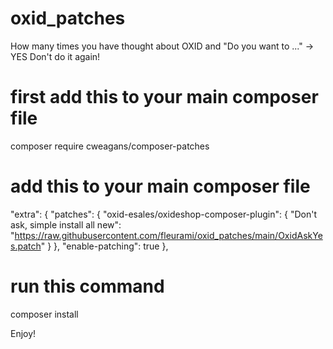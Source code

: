 # oxid_patches
How many times you have thought about OXID and "Do you want to ..." -> YES 
Don't do it again!

# first add this to your main composer file
composer require cweagans/composer-patches

# add this to your main composer file
   "extra": {
     "patches": {
       "oxid-esales/oxideshop-composer-plugin": {
         "Don't ask, simple install all new": "https://raw.githubusercontent.com/fleurami/oxid_patches/main/OxidAskYes.patch"
       }
     },
     "enable-patching": true
   },

# run this command
composer install

Enjoy!

